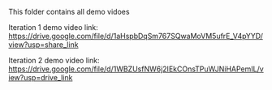 This folder contains all demo vidoes

Iteration 1 demo video link: https://drive.google.com/file/d/1aHspbDqSm767SQwaMoVM5ufrE_V4pYYD/view?usp=share_link

Iteration 2 demo video link: https://drive.google.com/file/d/1WBZUsfNW6j2IEkCOnsTPuWJNiHAPemIL/view?usp=drive_link
